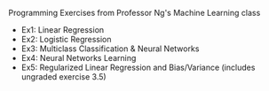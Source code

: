 Programming Exercises from Professor Ng's Machine Learning class

* Ex1: Linear Regression
* Ex2: Logistic Regression
* Ex3: Multiclass Classification & Neural Networks
* Ex4: Neural Networks Learning
* Ex5: Regularized Linear Regression and Bias/Variance (includes ungraded exercise 3.5)
